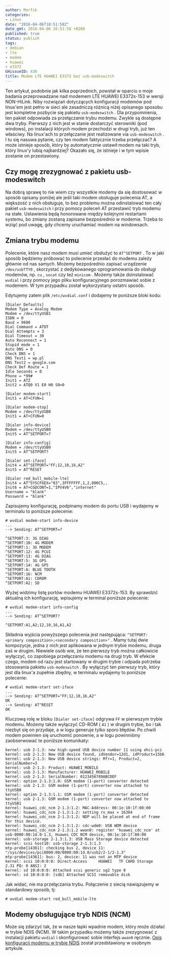 ```yaml
---
author: Morfik
categories:
- Linux
date: "2016-04-06T18:51:58Z"
date_gmt: 2016-04-06 16:51:58 +0200
published: true
status: publish
tags:
- debian
- lte
- modem
- huawei
- e3372
GHissueID: 430
title: Modem LTE HUAWEI E3372 bez usb-modeswitch
---
```


Ten artykuł, podobnie jak kilka poprzednich, powstał w oparciu o moje badania przeprowadzane nad
modemem LTE HUAWEI E3372s-153 w wersji NON-HiLink. Niby rozwiązań dotyczących konfiguracji modemów
pod linux'em jest pełno w sieci ale zasadniczą różnicą niżej opisanego sposobu jest kompletne
pozbycie się pakietu `usb-modeswitch` . Dla przypomnienia, ten pakiet odpowiada za przełączanie
trybu modemu. Zwykle są dostępne dwa tryby. Pierwszy z nich jest w stanie dostarczyć sterowniki (pod
windows), po instalacji których modem przechodzi w drugi tryb, już ten właściwy. Na linux'ach to
przełączanie jest realizowane via `usb-modeswitch` . I tu się nasuwa pytanie, czy ten modem
faktycznie trzeba przełączać? A może istnieje sposób, który by automatycznie ustawił modem na taki
tryb, który linux'y lubią najbardziej? Okazało się, że istnieje i w tym wpisie zostanie on
przestawiony.

<!--more-->
## Czy mogę zrezygnować z pakietu usb-modeswitch

Na dobrą sprawę to nie wiem czy wszystkie modemy da się dostosować w sposób opisany poniżej ale
jeśli taki modem obsługuje polecenia AT, a większość z nich obsługuje, to bez problemu można
odinstalować ten cały pakiet `usb-modeswitch` i przy pomocy poleceń AT przestawić tryb modemu na
stałe. Ustawienia będą honorowane między kolejnymi restartami systemu, bo zmiany zostaną zapisane
bezpośrednio w modemie. Trzeba to wziąć pod uwagę, gdy chcemy uruchamiać modem na windowsach.

## Zmiana trybu modemu

Polecenie, które nasz modem musi umieć obsłużyć to `AT^SETPORT` . To w jaki sposób będziemy próbować
to polecenie przesłać do modemu zależy głównie od nas samych. Możemy bezpośrednio zapisać urządzenie
`/dev/usbTTY0` , skorzystać z dedykowanego oprogramowania do obsługi modemów, np. `cu` , `socat` czy
też `minicom` . Możemy także doinstalować `wvdial` i przy pomocy jego pliku konfiguracyjnego
porozmawiać sobie z modemem. W tym przypadku został wykorzystany ostatni sposób.

Edytujemy zatem plik `/etc/wvdial.conf` i dodajemy te poniższe bloki kodu:

    [Dialer Defaults]
    Modem Type = Analog Modem
    Modem = /dev/ttyUSB1
    ISDN = 0
    Baud = 9600
    Dial Command = ATDT
    Dial Attempts = 3
    Dial Timeout = 30
    Auto Reconnect = 1
    Stupid mode = 1
    Auto DNS = 0
    Check DNS = 1
    DNS Test1 = wp.pl
    DNS Test2 = google.com
    Check Def Route = 1
    Idle Seconds = 0
    Phone = *99#
    Init1 = ATZ
    Init2 = ATQ0 V1 E0 H0 S0=0

    [Dialer modem-start]
    Init1 = AT+CFUN=1

    [Dialer modem-stop]
    Modem = /dev/ttyUSB0
    Init1 = AT+CFUN=0

    [Dialer info-device]
    Modem = /dev/ttyUSB0
    Init5 = AT^SETPORT=?

    [Dialer info-config]
    Modem = /dev/ttyUSB0
    Init5 = AT^SETPORT?

    [Dialer set-iface]
    Init4 = AT^SETPORT="FF;12,10,16,A2"
    Init5 = AT^RESET

    [Dialer red_bull_mobile-lte]
    Init4 = AT^SYSCFGEX="03",3FFFFFFF,1,2,800C5,,
    Init6 = AT+CGDCONT=1,"IPV4V6","internet"
    Username = "blank"
    Password = "blank"

Zapisujemy konfigurację, podpinamy modem do portu USB i wydajemy w terminalu to poniższe polecenie:

    # wvdial modem-start info-device
    ...
    --> Sending: AT^SETPORT=?

    ^SETPORT:3: 3G DIAG
    ^SETPORT:10: 4G MODEM
    ^SETPORT:1: 3G MODEM
    ^SETPORT:12: 4G PCUI
    ^SETPORT:13: 4G DIAG
    ^SETPORT:5: 3G GPS
    ^SETPORT:14: 4G GPS
    ^SETPORT:A: BLUE TOOTH
    ^SETPORT:16: NCM
    ^SETPORT:A1: CDROM
    ^SETPORT:A2: SD

Wyżej widzimy listę portów modemu HUAWEI E3372s-153. By sprawdzić aktualną ich konfigurację,
wpisujemy w terminal poniższe polecenie:

    # wvdial modem-start info-config
    ...
    --> Sending: AT^SETPORT?

    ^SETPORT:A1,A2;12,10,16,A1,A2

Składnia wyjścia powyższego polecenia jest następująca: `^SETPORT:<primary composition>;<secondary
composition>"` . Mamy tutaj dwie kompozycje, jedna z nich jest aplikowana w jednym trybie modemu,
druga zaś w drugim. Niewiele osób wie, że ten pierwszy tryb można całkowicie wyłączyć, co zapobiega
przełączaniu modemu na drugi tryb. W efekcie czego, modem od razu jest startowany w drugim trybie i
odpada potrzeba stosowania pakietu `usb-modeswitch` . By wyłączyć ten pierwszy tryb, który jest dla
linux'a zupełnie zbędny, w terminalu wydajemy to poniższe polecenie:

    # wvdial modem-start set-iface
    ...
    --> Sending: AT^SETPORT="FF;12,10,16,A2"
    OK
    --> Sending: AT^RESET
    OK

Kluczową rolę w bloku `[Dialer set-iface]` odgrywa `FF` w pierwszym trybie modemu. Możemy także
wyłączyć CD-ROM ( `A1` ) w drugim trybie, bo i tak niezbyt się on przydaje, a w logu generuje
tylko sporo błędów. Po chwili modem powinien się uruchomić ponownie, a w logu powinniśmy
zaobserwować te poniższe komunikaty:

    kernel: usb 2-1.3: new high-speed USB device number 11 using ehci-pci
    kernel: usb 2-1.3: New USB device found, idVendor=12d1, idProduct=15b6
    kernel: usb 2-1.3: New USB device strings: Mfr=1, Product=2, SerialNumber=3
    kernel: usb 2-1.3: Product: HUAWEI_MOBILE
    kernel: usb 2-1.3: Manufacturer: HUAWEI_MOBILE
    kernel: usb 2-1.3: SerialNumber: 0123456789ABCDEF
    kernel: option 2-1.3:1.0: GSM modem (1-port) converter detected
    kernel: usb 2-1.3: GSM modem (1-port) converter now attached to ttyUSB0
    kernel: option 2-1.3:1.1: GSM modem (1-port) converter detected
    kernel: usb 2-1.3: GSM modem (1-port) converter now attached to ttyUSB1
    kernel: huawei_cdc_ncm 2-1.3:1.2: MAC-Address: 00:1e:10:1f:00:00
    kernel: huawei_cdc_ncm 2-1.3:1.2: setting rx_max = 16384
    kernel: huawei_cdc_ncm 2-1.3:1.2: NDP will be placed at end of frame for this device.
    kernel: huawei_cdc_ncm 2-1.3:1.2: cdc-wdm0: USB WDM device
    kernel: huawei_cdc_ncm 2-1.3:1.2 wwan0: register 'huawei_cdc_ncm' at usb-0000:00:1d.0-1.3, Huawei CDC NCM device, 00:1e:10:1f:00:00
    kernel: usb-storage 2-1.3:1.3: USB Mass Storage device detected
    kernel: scsi host10: usb-storage 2-1.3:1.3
    mtp-probe[14361]: checking bus 2, device 11: "/sys/devices/pci0000:00/0000:00:1d.0/usb2/2-1/2-1.3"
    mtp-probe[14361]: bus: 2, device: 11 was not an MTP device
    kernel: scsi 10:0:0:0: Direct-Access     HUAWEI   TF CARD Storage  2.31 PQ: 0 ANSI: 2
    kernel: sd 10:0:0:0: Attached scsi generic sg2 type 0
    kernel: sd 10:0:0:0: [sdb] Attached SCSI removable disk

Jak widać, nie ma przełączania trybu. Połączenie z siecią nawiązujemy w standardowy sposób, tj:

    # wvdial modem-start red_bull_mobile-lte

## Modemy obsługujące tryb NDIS (NCM)

Może się zdarzyć tak, że w nasze łapki wpadnie modem, który może działać w trybie NDIS (NCM). W
takim przypadku możemy także zrezygnować z instalacji pakietu `wvdial` i skonfigurować sobie
interfejs `wwan0` ręcznie. [Opis konfiguracji modemu w trybie
NDIS](/post/konfiguracja-modemu-lte-w-trybie-ndis-ncm/) został przedstawiony w
osobnym artykule.
